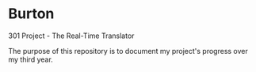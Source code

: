 # Burton
301 Project - The Real-Time Translator 

The purpose of this repository is to document my project's progress over my third year.
